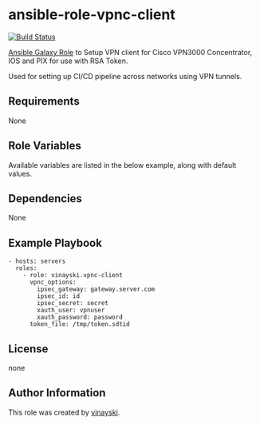 # ansible-role-vpnc-client
[![Build Status](https://travis-ci.org/vinayski/ansible-role-vpnc-client.svg?branch=master)](https://travis-ci.org/vinayski/ansible-role-vpnc-client)

[Ansible Galaxy Role](https://galaxy.ansible.com/vinayski/ansible-role-vpnc-client) to Setup VPN client for Cisco VPN3000 Concentrator, IOS and PIX for use with RSA Token. 

Used for setting up CI/CD pipeline across networks using VPN tunnels.

## Requirements

None

## Role Variables

Available variables are listed in the below example, along with default values.

## Dependencies

None

## Example Playbook

    - hosts: servers
      roles:
        - role: vinayski.vpnc-client
          vpnc_options:
            ipsec_gateway: gateway.server.com
            ipsec_id: id
            ipsec_secret: secret
            xauth_user: vpnuser
            xauth_password: password
          token_file: /tmp/token.sdtid

## License

none

## Author Information

This role was created by [vinayski](http://www.github.com/vinayski).
